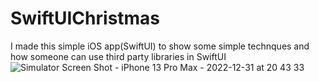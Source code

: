 # SwiftUIChristmas
I made this simple iOS app(SwiftUI) to show some simple technques and how someone can use third party libraries in SwiftUI
![Simulator Screen Shot - iPhone 13 Pro Max - 2022-12-31 at 20 43 33](https://user-images.githubusercontent.com/79055304/210153640-d461559b-cafa-4fb6-bdeb-f3391005be41.png)
